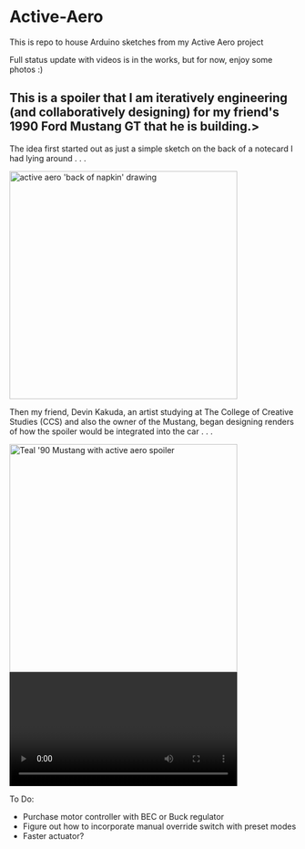 # Active-Aero
This is repo to house Arduino sketches from my Active Aero project 

Full status update with videos is in the works, but for now, enjoy some photos :)

## This is a spoiler that I am iteratively engineering (and collaboratively designing) for my friend's 1990 Ford Mustang GT that he is building.>

The idea first started out as just a simple sketch on the back of a notecard I had lying around . . .


<img src="https://drive.google.com/uc?export=view&id=1gQ1w7_WQkcvmAoiEFC5VpXWNA8CsBaBV" alt="active aero 'back of napkin' drawing" width="400"/>

Then my friend, Devin Kakuda, an artist studying at The College of Creative Studies (CCS) and also the owner of the Mustang, began designing renders of how the spoiler would be integrated into the car . . . 

<image src="https://drive.google.com/uc?export=view&id=1_bRO14_mZu-qjMvtMakJpT-s5jc9dnYc" alt="Teal '90 Mustang with active aero spoiler" width='400'/>

<video width="400">
<src="https://drive.google.com/uc?export=view&id=19yaAaFWSty61mpK395vZ64GALvGSrmrr" type="video/MOV" width="500">
  </video>

To Do:
- Purchase motor controller with BEC or Buck regulator
- Figure out how to incorporate manual override switch with preset modes
- Faster actuator?

